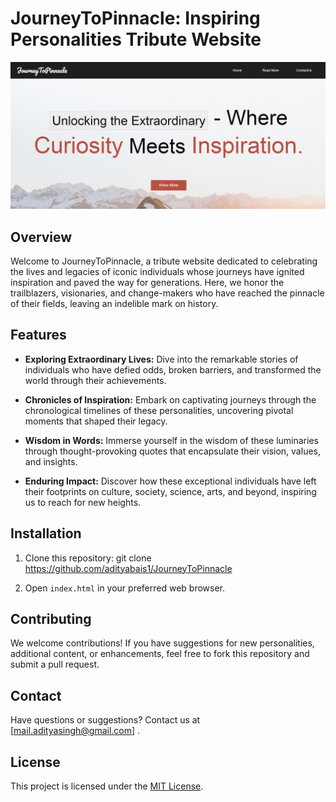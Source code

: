 # JourneyToPinnacle: Inspiring Personalities Tribute Website

![JourneyToPinnacle](IMG/Screenshot%20(68).png)

## Overview

Welcome to JourneyToPinnacle, a tribute website dedicated to celebrating the lives and legacies of iconic individuals whose journeys have ignited inspiration and paved the way for generations. Here, we honor the trailblazers, visionaries, and change-makers who have reached the pinnacle of their fields, leaving an indelible mark on history.

## Features

- **Exploring Extraordinary Lives:** Dive into the remarkable stories of individuals who have defied odds, broken barriers, and transformed the world through their achievements.

- **Chronicles of Inspiration:** Embark on captivating journeys through the chronological timelines of these personalities, uncovering pivotal moments that shaped their legacy.

- **Wisdom in Words:** Immerse yourself in the wisdom of these luminaries through thought-provoking quotes that encapsulate their vision, values, and insights.

- **Enduring Impact:** Discover how these exceptional individuals have left their footprints on culture, society, science, arts, and beyond, inspiring us to reach for new heights.

## Installation

1. Clone this repository:
git clone https://github.com/adityabais1/JourneyToPinnacle


2. Open `index.html` in your preferred web browser.

## Contributing

We welcome contributions! If you have suggestions for new personalities, additional content, or enhancements, feel free to fork this repository and submit a pull request.

## Contact

Have questions or suggestions? Contact us at [mail.adityasingh@gmail.com] .

## License

This project is licensed under the [MIT License](LICENSE).
